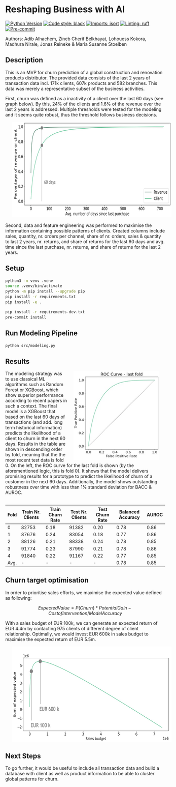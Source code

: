 # Reshaping Business with AI
[![Python Version](https://img.shields.io/badge/python-3.9-blue.svg)]()
[![Code style: black](https://img.shields.io/badge/code%20style-black-000000.svg)](https://github.com/psf/black)
[![Imports: isort](https://img.shields.io/badge/%20imports-isort-%231674b1?style=flat&labelColor=ef8336)](https://pycqa.github.io/isort/)
[![Linting: ruff](https://img.shields.io/endpoint?url=https://raw.githubusercontent.com/charliermarsh/ruff/main/assets/badge/v2.json)](https://github.com/astral-sh/ruff)
[![Pre-commit](https://img.shields.io/badge/pre--commit-enabled-informational?logo=pre-commit&logoColor=white)](https://github.com/stlbnmaria/reshaping-business-with-ai/blob/main/.pre-commit-config.yaml)

Authors: Adib Alhachem, Zineb Cherif Belkhayat, Lohouess Kokora, Madhura Nirale, Jonas Reineke & Maria Susanne Stoelben

## Description
This is an MVP for churn prediction of a global construction and renovation products distributor. The provided data consists of the last 2 years of transaction data incl. 171k clients, 607k products and 582 branches. This data was merely a representative subset of the business activities.

First, churn was defined as a inactivity of a client over the last 60 days (see graph below). By this, 24% of the clients and 1.6% of the revenue over the last 2 years is addressed. Multiple thresholds were tested for the modeling and it seems quite robust, thus the threshold follows business decisions.

<img src="img/avg_time_since_purchase.jpg"  height="300px" style="margin:0px 20px">

Second, data and feature engineering was performed to maximise the information containing possible patterns of clients. Created columns include sales, quantity, nr. orders per channel, share of nr. orders, sales & quantity to last 2 years, nr. returns, and share of returns for the last 60 days and avg. time since the last purchase, nr. returns, and share of returns for the last 2 years.

## Setup
```bash
python3 -m venv .venv
source .venv/bin/activate
python -m pip install --upgrade pip
pip install -r requirements.txt
pip install -e .
```

```bash
pip install -r requirements-dev.txt
pre-commit install
```

## Run Modeling Pipeline
```bash
python src/modeling.py
```

## Results
<div>
<img align="right" src="img/ROC.jpg"  height="280px" style="margin:0px 20px">
The modeling strategy was to use classical ML algorithms such as Random Forest or XGBoost, which show superior performance according to recent papers in such a context. The final model is a XGBoost that based on the last 60 days of transactions (and add. long term historical information) predicts the likelihood of a client to churn in the next 60 days. Results in the table are shown in descending order by fold, meaning that the the most recent test data is fold 0. On the left, the ROC curve for the last fold is shown (by the aforementioned logic, this is fold 0). It shows that the model delivers promising results for a prototype to predict the likelihood of churn of a customer in the next 60 days. Additionally, the model shows outstanding robustness over time with less than 1% standard deviation for BACC & AUROC.
</div>

<br>

| Fold | Train Nr. Clients | Train Churn Rate | Test Nr. Clients | Test Churn Rate | Balanced Accuracy | AUROC |
| --- | --- | --- | --- | --- | --- | --- |
| 0 | 82753 | 0.18 | 91382 | 0.20 | 0.78 | 0.86 |
| 1 | 87676 | 0.24 | 83054 | 0.18 | 0.77 | 0.86 |
| 2 | 88126 | 0.21 | 88338 | 0.24 | 0.78 | 0.85 |
| 3 | 91774 | 0.23 | 87990 | 0.21 | 0.78 | 0.86 |
| 4 | 91840 | 0.22 | 91167 | 0.22 | 0.77 | 0.85 |
| Avg. | - | - | - | - | 0.78 | 0.85 |

## Churn target optimisation
In order to prioritise sales efforts, we maximise the expected value defined as following:

$$Expected Value = P(Churn) * Potential Gain - Cost of Intervention / Model Accuracy$$

With a sales budget of EUR 100k, we can generate an expected return of EUR 4.4m by contacting 975 clients of different degree of client relationship. Optimally, we would invest EUR 600k in sales budget to maximise the expected return of EUR 5.5m.

<img src="img/optimisation.jpg"  height="300px" style="margin:0px 20px">


## Next Steps
To go further, it would be useful to include all transaction data and build a database with client as well as product information to be able to cluster global patterns for churn.
